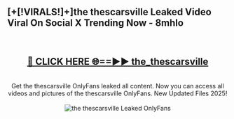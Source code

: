 <h2>[+[!VIRALS!]+]the thescarsville Leaked Video Viral On Social X Trending Now - 8mhlo</h2>
<br>
<div align="center">
<h2><a href="https://libra.edu.pl?the_thescarsville" rel="nofollow">🔴 CLICK HERE 🌐==►► the_thescarsville</a></h2>
<br>
Get the thescarsville OnlyFans leaked all content. Now you can access all videos and pictures of the thescarsville OnlyFans. New Updated Files 2025!
<br>
<br>
<a href="https://libra.edu.pl?the_thescarsville" rel="nofollow" data-target="animated-image.originalLink"><img src="https://i.ibb.co.com/WyWwxjT/player-gif2.gif" alt="the thescarsville Leaked OnlyFans" style="max-width: 100%; display: inline-block;" data-target="animated-image.originalImage"></a>
</div>
<br>